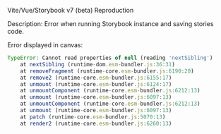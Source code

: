 Vite/Vue/Storybook v7 (beta) Reproduction

Description:
Error when running Storybook instance and saving stories code.

Error displayed in canvas:

```js
TypeError: Cannot read properties of null (reading 'nextSibling')
    at nextSibling (runtime-dom.esm-bundler.js:36:31)
    at removeFragment (runtime-core.esm-bundler.js:6190:20)
    at remove2 (runtime-core.esm-bundler.js:6155:17)
    at unmount (runtime-core.esm-bundler.js:6124:17)
    at unmountComponent (runtime-core.esm-bundler.js:6212:13)
    at unmount (runtime-core.esm-bundler.js:6097:13)
    at unmountComponent (runtime-core.esm-bundler.js:6212:13)
    at unmount (runtime-core.esm-bundler.js:6097:13)
    at patch (runtime-core.esm-bundler.js:5070:13)
    at render2 (runtime-core.esm-bundler.js:6260:13)
``` 
    
